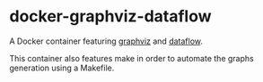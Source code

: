 # docker-graphviz-dataflow

A Docker container featuring [graphviz](http://graphviz.org/) and [dataflow](https://github.com/sonyxperiadev/dataflow).

This container also features make in order to automate the graphs generation using a Makefile.
